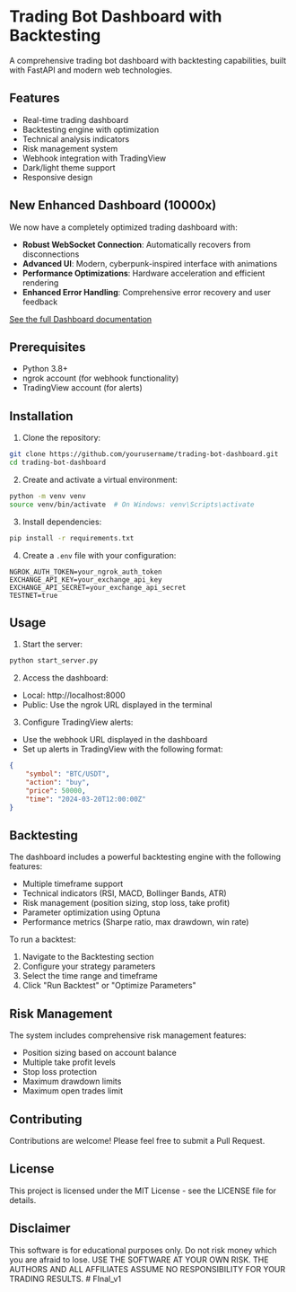 # Trading Bot Dashboard with Backtesting

A comprehensive trading bot dashboard with backtesting capabilities, built with FastAPI and modern web technologies.

## Features

- Real-time trading dashboard
- Backtesting engine with optimization
- Technical analysis indicators
- Risk management system
- Webhook integration with TradingView
- Dark/light theme support
- Responsive design

## New Enhanced Dashboard (10000x)

We now have a completely optimized trading dashboard with:

- **Robust WebSocket Connection**: Automatically recovers from disconnections
- **Advanced UI**: Modern, cyberpunk-inspired interface with animations
- **Performance Optimizations**: Hardware acceleration and efficient rendering
- **Enhanced Error Handling**: Comprehensive error recovery and user feedback

[See the full Dashboard documentation](./README_DASHBOARD.md)

## Prerequisites

- Python 3.8+
- ngrok account (for webhook functionality)
- TradingView account (for alerts)

## Installation

1. Clone the repository:
```bash
git clone https://github.com/yourusername/trading-bot-dashboard.git
cd trading-bot-dashboard
```

2. Create and activate a virtual environment:
```bash
python -m venv venv
source venv/bin/activate  # On Windows: venv\Scripts\activate
```

3. Install dependencies:
```bash
pip install -r requirements.txt
```

4. Create a `.env` file with your configuration:
```env
NGROK_AUTH_TOKEN=your_ngrok_auth_token
EXCHANGE_API_KEY=your_exchange_api_key
EXCHANGE_API_SECRET=your_exchange_api_secret
TESTNET=true
```

## Usage

1. Start the server:
```bash
python start_server.py
```

2. Access the dashboard:
- Local: http://localhost:8000
- Public: Use the ngrok URL displayed in the terminal

3. Configure TradingView alerts:
- Use the webhook URL displayed in the dashboard
- Set up alerts in TradingView with the following format:
```json
{
    "symbol": "BTC/USDT",
    "action": "buy",
    "price": 50000,
    "time": "2024-03-20T12:00:00Z"
}
```

## Backtesting

The dashboard includes a powerful backtesting engine with the following features:

- Multiple timeframe support
- Technical indicators (RSI, MACD, Bollinger Bands, ATR)
- Risk management (position sizing, stop loss, take profit)
- Parameter optimization using Optuna
- Performance metrics (Sharpe ratio, max drawdown, win rate)

To run a backtest:

1. Navigate to the Backtesting section
2. Configure your strategy parameters
3. Select the time range and timeframe
4. Click "Run Backtest" or "Optimize Parameters"

## Risk Management

The system includes comprehensive risk management features:

- Position sizing based on account balance
- Multiple take profit levels
- Stop loss protection
- Maximum drawdown limits
- Maximum open trades limit

## Contributing

Contributions are welcome! Please feel free to submit a Pull Request.

## License

This project is licensed under the MIT License - see the LICENSE file for details.

## Disclaimer

This software is for educational purposes only. Do not risk money which you are afraid to lose. USE THE SOFTWARE AT YOUR OWN RISK. THE AUTHORS AND ALL AFFILIATES ASSUME NO RESPONSIBILITY FOR YOUR TRADING RESULTS. # FInal_v1
